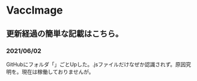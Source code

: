 # VaccImage
## 更新経過の簡単な記載はこちら。

### 2021/06/02
GitHubにフォルダ「」ごとUpした。.jsファイルだけなぜか認識されず。原因究明を。現在は稼働しておりませんが。
